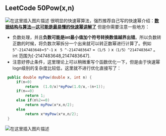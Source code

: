 ## LeetCode 50Pow(x,n)
![在这里插入图片描述](https://img-blog.csdnimg.cn/20201101102327278.png?x-oss-process=image/watermark,type_ZmFuZ3poZW5naGVpdGk,shadow_10,text_aHR0cHM6Ly9ibG9nLmNzZG4ubmV0L3FxXzQwNjkzMTcx,size_1,color_FFFFFF,t_70)
很明显的快速幂算法，强烈推荐自己写的快速幂介绍：**[数据结构与算法—这可能是最易懂的快速幂讲解了](https://bigsai.blog.csdn.net/article/details/109355327)**
但是你需要注意一些地方：
- 负数处理，并且**负数可能是int最小值加个符号转换数值越界出错**。所以负数转正数的时候，将负数次幂拆分一个出来就可以转正数幂进行计算了。例如`5^-2147483648`=`5^-1`  x ` 5 ^-2147483647` =`（1/5 )` x`（1/5）^2147483647`  。int 范围为[-2147483648,2147483647].
- 注意好停止条件，这里理论上可以稍微重写个函数优化一下，但是由于快速幂logn级别的复杂度比较低，这里就不进行优化直接写了：

```java
 public double myPow(double x, int n) {
     if(n<0)
         return  (1.0/x)*myPow(1.0/x,-(n+1));
     if(n==0)
         return 1;
     else if(n%2==0)
         return myPow(x*x,n/2);
     else
         return x*myPow(x*x,n/2);
 }
```
![在这里插入图片描述](https://img-blog.csdnimg.cn/20201101103616993.png?x-oss-process=image/watermark,type_ZmFuZ3poZW5naGVpdGk,shadow_10,text_aHR0cHM6Ly9ibG9nLmNzZG4ubmV0L3FxXzQwNjkzMTcx,size_1,color_FFFFFF,t_70)

